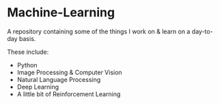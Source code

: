 # Machine-Learning

A repository containing some of the things I work on & learn on a day-to-day basis.

These include:
  - Python
  - Image Processing & Computer Vision
  - Natural Language Processing
  - Deep Learning
  - A little bit of Reinforcement Learning
